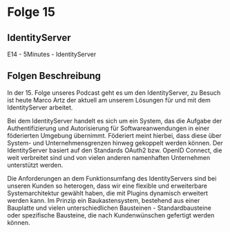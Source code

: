 # Folge 15
## IdentityServer
E14 - 5Minutes - IdentityServer
## Folgen Beschreibung

In der 15. Folge unseres Podcast geht es um den IdentityServer, zu Besuch ist heute Marco Artz der aktuell am unserem Lösungen für und mit dem IdentityServer arbeitet.

Bei dem IdentityServer handelt es sich um ein System, das die Aufgabe der Authentifizierung und Autorisierung für Softwareanwendungen in einer föderierten Umgebung übernimmt. Föderiert meint hierbei, dass diese über System- und Unternehmensgrenzen hinweg gekoppelt werden können. Der IdentityServer basiert auf den Standards OAuth2 bzw. OpenID Connect, die weit verbreitet sind und von vielen anderen namenhaften Unternehmen unterstützt werden.

Die Anforderungen an dem Funktionsumfang des IdentityServers sind bei unseren Kunden so heterogen, dass wir eine flexible und erweiterbare Systemarchitektur gewählt haben, die mit Plugins dynamisch erweitert werden kann. Im Prinzip ein Baukastensystem, bestehend aus einer Bauplatte und vielen unterschiedlichen Bausteinen - Standardbausteine oder spezifische Bausteine, die nach Kundenwünschen gefertigt werden können.
